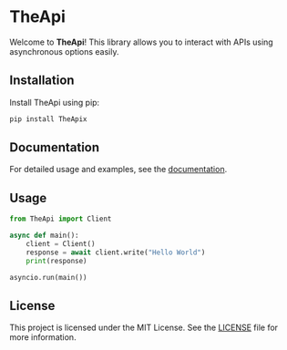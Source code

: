 # TheApi

Welcome to **TheApi**! This library allows you to interact with APIs using asynchronous options easily.

## Installation

Install TheApi using pip:

```sh
pip install TheApix
```
## Documentation

For detailed usage and examples, see the [documentation](https://vivekkumar-in.github.io/TheApi/).

## Usage

```python
from TheApi import Client

async def main():
    client = Client()
    response = await client.write("Hello World")
    print(response)

asyncio.run(main())
```

## License

This project is licensed under the MIT License. See the [LICENSE](https://github.com/Vivekkumar-IN/TheApi/blob/master/LICENSE) file for more information.
